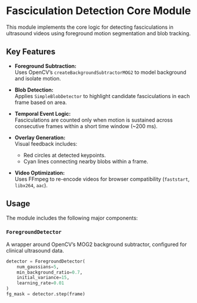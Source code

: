 # Fasciculation Detection Core Module

This module implements the core logic for detecting fasciculations in ultrasound videos using foreground motion segmentation and blob tracking.

## Key Features

- **Foreground Subtraction:**  
  Uses OpenCV’s `createBackgroundSubtractorMOG2` to model background and isolate motion.

- **Blob Detection:**  
  Applies `SimpleBlobDetector` to highlight candidate fasciculations in each frame based on area.

- **Temporal Event Logic:**  
  Fasciculations are counted only when motion is sustained across consecutive frames within a short time window (~200 ms).

- **Overlay Generation:**  
  Visual feedback includes:
  - Red circles at detected keypoints.
  - Cyan lines connecting nearby blobs within a frame.

- **Video Optimization:**  
  Uses FFmpeg to re-encode videos for browser compatibility (`faststart`, `libx264`, `aac`).

## Usage

The module includes the following major components:

### `ForegroundDetector`

A wrapper around OpenCV’s MOG2 background subtractor, configured for clinical ultrasound data.

```python
detector = ForegroundDetector(
    num_gaussians=5,
    min_background_ratio=0.7,
    initial_variance=15,
    learning_rate=0.01
)
fg_mask = detector.step(frame)

